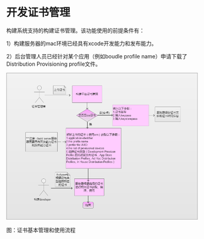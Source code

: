 # 开发证书管理

构建系统支持的构建证书管理。该功能使用的前提条件有：

 1）构建服务器的mac环境已经具有xcode开发能力和发布能力。

 2）后台管理人员已经针对某个应用（例如boudle profile name）申请下载了Distribution Provisioning profile文件。

![](/articles/build/3-/images/image15.png)

图：证书基本管理和使用流程


